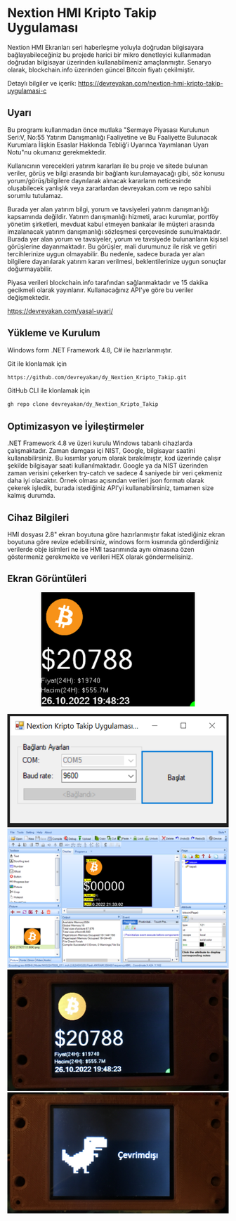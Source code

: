 
# Nextion HMI Kripto Takip Uygulaması
Nextion HMI Ekranları seri haberleşme yoluyla doğrudan bilgisayara bağlayabileceğiniz bu projede harici bir mikro denetleyici kullanmadan doğrudan bilgisayar üzerinden kullanabilmeniz amaçlanmıştır. Senaryo olarak, blockchain.info üzerinden güncel Bitcoin fiyatı çekilmiştir.

Detaylı bilgiler ve içerik: https://devreyakan.com/nextion-hmi-kripto-takip-uygulamasi-c

## Uyarı
Bu programı kullanmadan önce mutlaka "Sermaye Piyasası Kurulunun Seri:V, No:55 Yatırım Danışmanlığı Faaliyetine ve Bu Faaliyette Bulunacak Kurumlara İlişkin Esaslar Hakkında Tebliğ’i Uyarınca Yayımlanan Uyarı Notu"nu okumanız gerekmektedir.

Kullanıcının verecekleri yatırım kararları ile bu proje ve sitede bulunan veriler, görüş ve bilgi arasında bir bağlantı kurulamayacağı gibi, söz konusu yorum/görüş/bilgilere daynılarak alınacak kararların neticesinde oluşabilecek yanlışlık veya zararlardan devreyakan.com ve repo sahibi sorumlu tutulamaz.

Burada yer alan yatırım bilgi, yorum ve tavsiyeleri yatırım danışmanlığı kapsamında değildir. Yatırım danışmanlığı hizmeti, aracı kurumlar, portföy yönetim şirketleri, mevduat kabul etmeyen bankalar ile müşteri arasında imzalanacak yatırım danışmanlığı sözleşmesi çerçevesinde sunulmaktadır. Burada yer alan yorum ve tavsiyeler, yorum ve tavsiyede bulunanların kişisel görüşlerine dayanmaktadır. Bu görüşler, mali durumunuz ile risk ve getiri tercihlerinize uygun olmayabilir. Bu nedenle, sadece burada yer alan bilgilere dayanılarak yatırım kararı verilmesi, beklentilerinize uygun sonuçlar doğurmayabilir.

Piyasa verileri blockchain.info tarafından sağlanmaktadır ve 15 dakika gecikmeli olarak yayınlanır. Kullanacağınız API'ye göre bu veriler değişmektedir.

https://devreyakan.com/yasal-uyari/


## Yükleme ve Kurulum

Windows form .NET Framework 4.8, C# ile hazırlanmıştır.

Git ile klonlamak için
```bash 
https://github.com/devreyakan/dy_Nextion_Kripto_Takip.git
```
 GitHub CLI ile klonlamak için
  ```bash 
gh repo clone devreyakan/dy_Nextion_Kripto_Takip
```  
  
## Optimizasyon ve İyileştirmeler

.NET Framework 4.8 ve üzeri kurulu Windows tabanlı cihazlarda çalışmaktadır. Zaman damgası içi NIST, Google, bilgisayar saatini kullanabilirsiniz. Bu kısımlar yorum olarak bırakılmıştır, kod üzerinde çalışır şekilde bilgisayar saati kullanılmaktadır. Google ya da NIST üzerinden zaman verisini çekerken try-catch ve sadece 4 saniyede bir veri çekmeniz daha iyi olacaktır. Örnek olması açısından verileri json formatı olarak çekerek işledik, burada istediğiniz API'yi kullanabilirsiniz, tamamen size kalmış durumda.
    
## Cihaz Bilgileri

HMI dosyası 2.8" ekran boyutuna göre hazırlanmıştır fakat istediğiniz ekran boyutuna göre revize edebilirsiniz, windows form kısmında gönderdiğiniz verilerde obje isimleri ne ise HMI tasarımında aynı olmasına özen göstermeniz gerekmekte ve verileri HEX olarak göndermelisiniz.



## Ekran Görüntüleri

<p align="center">
  <img src="https://github.com/devreyakan/dy_Nextion_Kripto_Takip/blob/master/Gorseller/Screenshot_1.png" width="350" title="Simülasyon">
</p>

![Form](https://github.com/devreyakan/dy_Nextion_Kripto_Takip/blob/master/Gorseller/Screenshot_2.png)
![Nextion Editor GUI](https://github.com/devreyakan/dy_Nextion_Kripto_Takip/blob/master/Gorseller/Screenshot_3.png)
![Test Görüntüsü](https://github.com/devreyakan/dy_Nextion_Kripto_Takip/blob/master/Gorseller/rbitcoin.JPG)
![Çevrimdışı Görüntüsü](https://github.com/devreyakan/dy_Nextion_Kripto_Takip/blob/master/Gorseller/rcevrimdisi.JPG)
